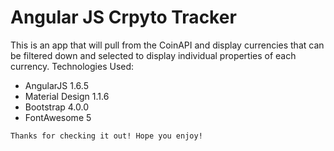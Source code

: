<h1>Angular JS Crpyto Tracker</h1>
<p>
    This is an app that will pull from the CoinAPI and display currencies that can be filtered down and selected to display individual properties of each currency.
    Technologies Used:
    <ul>
        <li>AngularJS 1.6.5</li>
        <li>Material Design 1.1.6</li>
        <li>Bootstrap 4.0.0</li>
        <li>FontAwesome 5</li>
    </ul>

    Thanks for checking it out! Hope you enjoy!
</p>